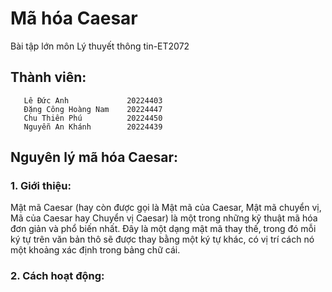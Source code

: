 # Mã hóa Caesar
Bài tập lớn môn Lý thuyết thông tin-ET2072
## Thành viên: 
       Lê Đức Anh             20224403
       Đặng Công Hoàng Nam    20224447
       Chu Thiên Phú          20224450
       Nguyễn An Khánh        20224439

## Nguyên lý mã hóa Caesar:
### 1. Giới thiệu: 
Mật mã Caesar (hay còn được gọi là Mật mã của Caesar, Mật mã chuyển vị, Mã của Caesar hay Chuyển vị Caesar) là một trong những kỹ thuật mã hóa đơn giản và phổ biến nhất. Đây là một dạng mật mã thay thế, trong đó mỗi ký tự trên văn bản thô sẽ được thay bằng một ký tự khác, có vị trí cách nó một khoảng xác định trong bảng chữ cái.

### 2. Cách hoạt động: 


